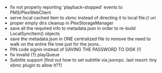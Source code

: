 * fix not properly reporting 'playback-stopped' events to PMS/PlexWebClient
* serve local cached item to xbmc instead of directing it to local file:// uri
* proper empty dirs cleanup in PlexStorageManager
* save all the required info to metadata.json in order to re-build LocalSyncItem() objects
* save the metadata.json in ONE centralized file to remove the need to walk on the entire file tree just for the jsons..
* PIN code signin instead of SAVING THE PASSWORD TO DISK (!)
* fix invalid (?) playQueue
* Subtitle support (find out how to set subtitle via jsonrpc. last resort: tiny xbmc plugin to allow it??)